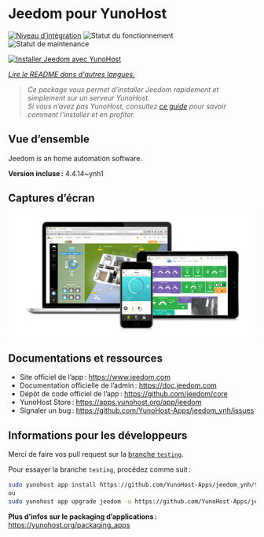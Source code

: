 <!--
Nota bene : ce README est automatiquement généré par <https://github.com/YunoHost/apps/tree/master/tools/readme_generator>
Il NE doit PAS être modifié à la main.
-->

# Jeedom pour YunoHost

[![Niveau d’intégration](https://dash.yunohost.org/integration/jeedom.svg)](https://ci-apps.yunohost.org/ci/apps/jeedom/) ![Statut du fonctionnement](https://ci-apps.yunohost.org/ci/badges/jeedom.status.svg) ![Statut de maintenance](https://ci-apps.yunohost.org/ci/badges/jeedom.maintain.svg)

[![Installer Jeedom avec YunoHost](https://install-app.yunohost.org/install-with-yunohost.svg)](https://install-app.yunohost.org/?app=jeedom)

*[Lire le README dans d'autres langues.](./ALL_README.md)*

> *Ce package vous permet d’installer Jeedom rapidement et simplement sur un serveur YunoHost.*  
> *Si vous n’avez pas YunoHost, consultez [ce guide](https://yunohost.org/install) pour savoir comment l’installer et en profiter.*

## Vue d’ensemble

Jeedom is an home automation software.


**Version incluse :** 4.4.14~ynh1

## Captures d’écran

![Capture d’écran de Jeedom](./doc/screenshots/01-Appli-jeedom.png)

## Documentations et ressources

- Site officiel de l’app : <https://www.jeedom.com>
- Documentation officielle de l’admin : <https://doc.jeedom.com>
- Dépôt de code officiel de l’app : <https://github.com/jeedom/core>
- YunoHost Store : <https://apps.yunohost.org/app/jeedom>
- Signaler un bug : <https://github.com/YunoHost-Apps/jeedom_ynh/issues>

## Informations pour les développeurs

Merci de faire vos pull request sur la [branche `testing`](https://github.com/YunoHost-Apps/jeedom_ynh/tree/testing).

Pour essayer la branche `testing`, procédez comme suit :

```bash
sudo yunohost app install https://github.com/YunoHost-Apps/jeedom_ynh/tree/testing --debug
ou
sudo yunohost app upgrade jeedom -u https://github.com/YunoHost-Apps/jeedom_ynh/tree/testing --debug
```

**Plus d’infos sur le packaging d’applications :** <https://yunohost.org/packaging_apps>
